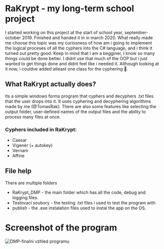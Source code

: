 # RaKrypt - my long-term school project

I started working on this project at the start of school year, september-october 2019. Finished and handed it in in march 2020. What really made me choose this topic was my curiosness of how am i going to implement the logical proceses of all the cyphers into the C# language, and i think it turned out pretty good. Keep in mind that I am a begginer, I know so many things could be done better. I didnt use that much of the OOP but i just wanted to get things done and didnt feel like i needed it. Although looking at it now, i couldve added atleast one class for the cyphering :shit:.

## What RaKrypt actually does?
Its a simple windows forms program that cyphers and decyphers .txt files that the user drops into it. It uses cyphering and decyphering algorithms made by me (@TomasRak). There are also some features like selecting the output folder, user-defined names of the output files and the ability to process many files at once.

### Cyphers included in RaKrypt:
- Caesar
- Vigenèr (+ autokey)
- Vernam
- Affine

## File help
There are multiple folders
- RaKrypt_DMP - the main folder which has all the code, debug and logging files.
- Testovací soubory - the testing .txt files i used to test the program with
- publish - the .exe instalation files used to instal the app on the OS.

# Screenshot of the program
![DMP-finalni vzhled programu](https://user-images.githubusercontent.com/69902498/91719919-6deb9980-eb96-11ea-840d-30def3311aad.png)
